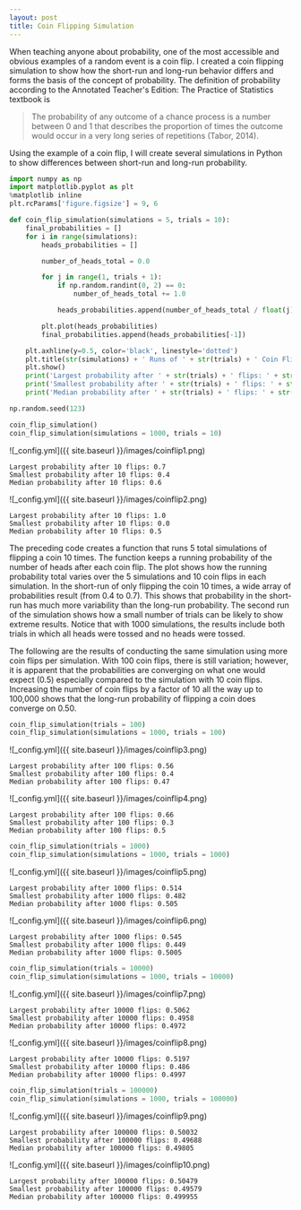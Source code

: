 ```yaml
---
layout: post
title: Coin Flipping Simulation
---
```


When teaching anyone about probability, one of the most accessible and obvious examples of a random event is a coin flip.  I created a coin flipping simulation to show how the short-run and long-run behavior differs and forms the basis of the concept of probability.  The definition of probability according to the Annotated Teacher's Edition: The Practice of Statistics textbook is

>The probability of any outcome of a chance process is a number between 0 and 1 that describes the proportion of times the outcome would occur in a very long series of repetitions (Tabor, 2014).


Using the example of a coin flip, I will create several simulations in Python to show differences between short-run and long-run probability.


```python
import numpy as np
import matplotlib.pyplot as plt
%matplotlib inline
plt.rcParams['figure.figsize'] = 9, 6
```


```python
def coin_flip_simulation(simulations = 5, trials = 10):
    final_probabilities = []
    for i in range(simulations):
        heads_probabilities = []

        number_of_heads_total = 0.0

        for j in range(1, trials + 1):
            if np.random.randint(0, 2) == 0:
                number_of_heads_total += 1.0

            heads_probabilities.append(number_of_heads_total / float(j))

        plt.plot(heads_probabilities)
        final_probabilities.append(heads_probabilities[-1])

    plt.axhline(y=0.5, color='black', linestyle='dotted')
    plt.title(str(simulations) + ' Runs of ' + str(trials) + ' Coin Flips')
    plt.show()
    print('Largest probability after ' + str(trials) + ' flips: ' + str(max(final_probabilities)))
    print('Smallest probability after ' + str(trials) + ' flips: ' + str(min(final_probabilities)))
    print('Median probability after ' + str(trials) + ' flips: ' + str(np.median(final_probabilities)))

np.random.seed(123)

coin_flip_simulation()
coin_flip_simulation(simulations = 1000, trials = 10)
```


![_config.yml]({{ site.baseurl }}/images/coinflip1.png)


    Largest probability after 10 flips: 0.7
    Smallest probability after 10 flips: 0.4
    Median probability after 10 flips: 0.6



![_config.yml]({{ site.baseurl }}/images/coinflip2.png)


    Largest probability after 10 flips: 1.0
    Smallest probability after 10 flips: 0.0
    Median probability after 10 flips: 0.5


The preceding code creates a function that runs 5 total simulations of flipping a coin 10 times.  The function keeps a running probability of the number of heads after each coin flip.  The plot shows how the running probability total varies over the 5 simulations and 10 coin flips in each simulation.  In the short-run of only flipping the coin 10 times, a wide array of probabilities result (from 0.4 to 0.7).  This shows that probability in the short-run has much more variability than the long-run probability. The second run of the simulation shows how a small number of trials can be likely to show extreme results.  Notice that with 1000 simulations, the results include both trials in which all heads were tossed and no heads were tossed.

The following are the results of conducting the same simulation using more coin flips per simulation.  With 100 coin flips, there is still variation; however, it is apparent that the probabilities are converging on what one would expect (0.5) especially compared to the simulation with 10 coin flips.  Increasing the number of coin flips by a factor of 10 all the way up to 100,000 shows that the long-run probability of flipping a coin does converge on 0.50.


```python
coin_flip_simulation(trials = 100)
coin_flip_simulation(simulations = 1000, trials = 100)
```


![_config.yml]({{ site.baseurl }}/images/coinflip3.png)


    Largest probability after 100 flips: 0.56
    Smallest probability after 100 flips: 0.4
    Median probability after 100 flips: 0.47



![_config.yml]({{ site.baseurl }}/images/coinflip4.png)


    Largest probability after 100 flips: 0.66
    Smallest probability after 100 flips: 0.3
    Median probability after 100 flips: 0.5



```python
coin_flip_simulation(trials = 1000)
coin_flip_simulation(simulations = 1000, trials = 1000)
```


![_config.yml]({{ site.baseurl }}/images/coinflip5.png)


    Largest probability after 1000 flips: 0.514
    Smallest probability after 1000 flips: 0.482
    Median probability after 1000 flips: 0.505



![_config.yml]({{ site.baseurl }}/images/coinflip6.png)


    Largest probability after 1000 flips: 0.545
    Smallest probability after 1000 flips: 0.449
    Median probability after 1000 flips: 0.5005



```python
coin_flip_simulation(trials = 10000)
coin_flip_simulation(simulations = 1000, trials = 10000)
```


![_config.yml]({{ site.baseurl }}/images/coinflip7.png)


    Largest probability after 10000 flips: 0.5062
    Smallest probability after 10000 flips: 0.4958
    Median probability after 10000 flips: 0.4972



![_config.yml]({{ site.baseurl }}/images/coinflip8.png)


    Largest probability after 10000 flips: 0.5197
    Smallest probability after 10000 flips: 0.486
    Median probability after 10000 flips: 0.4997



```python
coin_flip_simulation(trials = 100000)
coin_flip_simulation(simulations = 1000, trials = 100000)
```


![_config.yml]({{ site.baseurl }}/images/coinflip9.png)


    Largest probability after 100000 flips: 0.50032
    Smallest probability after 100000 flips: 0.49688
    Median probability after 100000 flips: 0.49805



![_config.yml]({{ site.baseurl }}/images/coinflip10.png)


    Largest probability after 100000 flips: 0.50479
    Smallest probability after 100000 flips: 0.49579
    Median probability after 100000 flips: 0.499955

